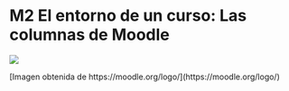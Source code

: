 
# M2 El entorno de un curso: Las columnas de Moodle

![](logo-1024x254.jpg)
<td align="right">[Imagen obtenida de https://moodle.org/logo/](https://moodle.org/logo/)</td>

